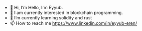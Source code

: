- 👋 Hi, I’m Hello, I'm Eyyub. 
- 👀 I am currently interested in blockchain programming.
- 🌱 I’m currently learning solidity and rust
- 📫 How to reach me https://www.linkedin.com/in/eyyub-eren/

<!---
LymEren/LymEren is a ✨ special ✨ repository because its `README.md` (this file) appears on your GitHub profile.
You can click the Preview link to take a look at your changes.
--->
